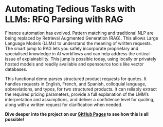 # Automating Tedious Tasks with LLMs: RFQ Parsing with RAG

Finance automation has evolved. Pattern matching and traditional NLP are being replaced by Retrieval Augmented Generation (RAG). This allows Large Language Models (LLMs) to understand the meaning of written requests. The smart jump to RAG lets you safely incorporate proprietary and specialised knowledge in AI workflows and can help address the critical issue of explainability. This jump is possible today, using locally or privately hosted models and readily available and opensource tools like vector databases.

This functional demo parses structured product requests for quotes. It handles requests in English, French, and Spanish, colloquial language, abbreviations, and typos, for two structured products. It can reliably extract the required pricing parameters, provide a full explanation of the LMM’s interpretation and assumptions, and deliver a confidence level for quoting, along with a written request for clarification when needed.

**Dive deeper into the project on our [GitHub Pages](https://parrisma.github.io/rfq-rag/) to see how this is all possible!**